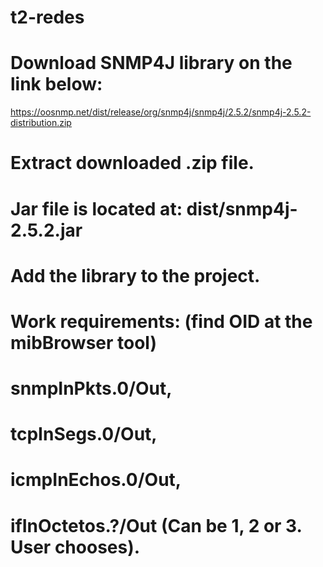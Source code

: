 # t2-redes
# Download SNMP4J library on the link below:
https://oosnmp.net/dist/release/org/snmp4j/snmp4j/2.5.2/snmp4j-2.5.2-distribution.zip

# Extract downloaded .zip file.
# Jar file is located at: dist/snmp4j-2.5.2.jar
# Add the library to the project.

# Work requirements: (find OID at the mibBrowser tool)
# snmpInPkts.0/Out, 
# tcpInSegs.0/Out, 
# icmpInEchos.0/Out, 
# ifInOctetos.?/Out (Can be 1, 2 or 3. User chooses).
